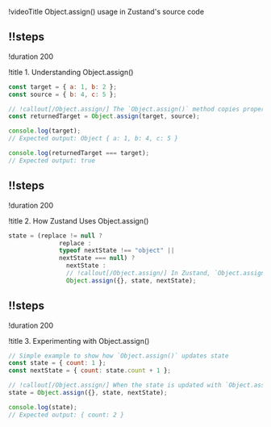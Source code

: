 !videoTitle Object.assign() usage in Zustand's source code

## !!steps

!duration 200

!title 1. Understanding Object.assign()

```js ! /index.js
const target = { a: 1, b: 2 };
const source = { b: 4, c: 5 };

// !callout[/Object.assign/] The `Object.assign()` method copies properties from source objects to a target object, modifying the target. In this example, `b` is updated and `c` is added.
const returnedTarget = Object.assign(target, source);

console.log(target);
// Expected output: Object { a: 1, b: 4, c: 5 }

console.log(returnedTarget === target);
// Expected output: true
```

## !!steps

!duration 200

!title 2. How Zustand Uses Object.assign()

```js ! zustand/src/vanilla.ts
state = (replace != null ? 
              replace : 
              typeof nextState !== "object" || 
              nextState === null) ? 
                nextState : 
                // !callout[/Object.assign/] In Zustand, `Object.assign()` is used to merge `nextState` with the current `state`. This ensures that only the properties in `nextState` are updated, leaving others unchanged.
                Object.assign({}, state, nextState);
```

## !!steps

!duration 200

!title 3. Experimenting with Object.assign()

```js ! zustand/src/demo.ts
// Simple example to show how `Object.assign()` updates state
const state = { count: 1 };
const nextState = { count: state.count + 1 };

// !callout[/Object.assign/] When the state is updated with `Object.assign()`, it merges the `nextState` with the current `state`. This is visible when incrementing the count.
state = Object.assign({}, state, nextState);

console.log(state);
// Expected output: { count: 2 }
```
